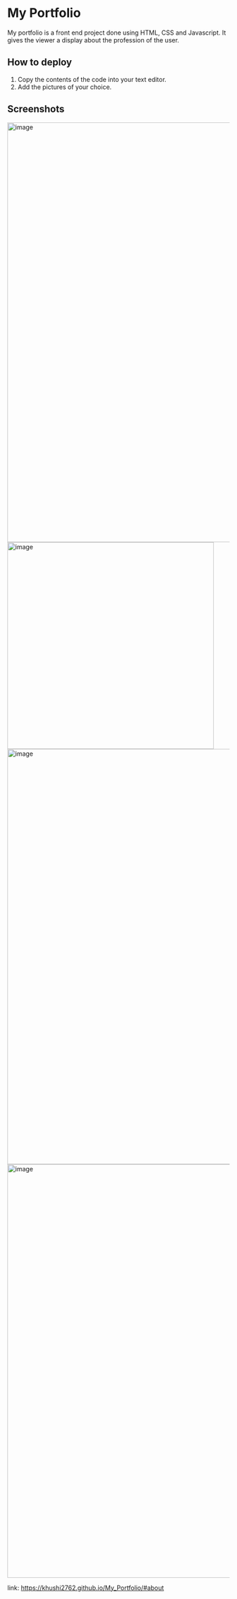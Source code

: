 
# My Portfolio
My portfolio is a front end project done using HTML, CSS and Javascript. It gives the viewer a display about the profession of the user. 

## How to deploy
1. Copy the contents of the code into your text editor. 
2. Add the pictures of your choice.

## Screenshots
<img width="950" alt="image" src="https://user-images.githubusercontent.com/92581650/210138984-2c5a4aa3-0317-4256-b9c7-9422fffec3ac.png">
<img width="468" alt="image" src="https://user-images.githubusercontent.com/92581650/210138994-f4443a32-1a66-41e3-bbcf-a34bb3b9cc31.png">
<img width="940" alt="image" src="https://user-images.githubusercontent.com/92581650/210139021-ffe33556-6282-4f73-b5b9-603ab71dd469.png">
<img width="936" alt="image" src="https://user-images.githubusercontent.com/92581650/210139005-63add761-1457-49ce-a703-2c212699b50e.png">

link: https://khushi2762.github.io/My_Portfolio/#about
